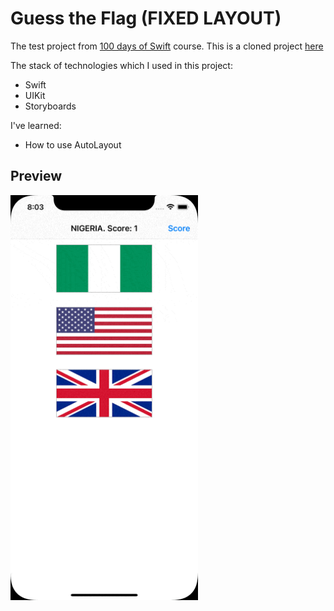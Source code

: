 # Guess the Flag (FIXED LAYOUT)
The test project from [100 days of Swift](https://www.hackingwithswift.com/100) course.
This is a cloned project [here](https://github.com/azat-dev/ios-swift-100-uikit-project-2)

The stack of technologies which I used in this project:
- Swift
- UIKit
- Storyboards

I've learned:
- How to use AutoLayout

## Preview
<img src="https://github.com/azat-dev/ios-swift-100-uikit-project-6a/raw/main/preview.gif" width="300px"/>
